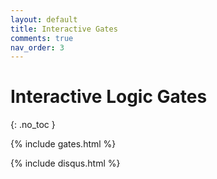 ```yaml
---
layout: default
title: Interactive Gates
comments: true
nav_order: 3
---
```

# Interactive Logic Gates
{: .no_toc }

{% include gates.html %}


{% include disqus.html %}
